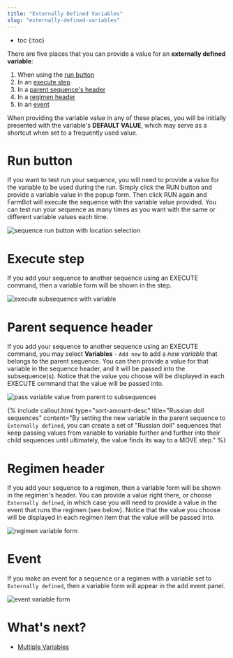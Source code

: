 ```yaml
---
title: "Externally Defined Variables"
slug: "externally-defined-variables"
---
```


* toc
{:toc}

There are five places that you can provide a value for an **externally defined variable**:
1. When using the [run button](#run-button)
2. In an [execute step](#execute-step)
3. In a [parent sequence's header](#parent-sequence-header)
4. In a [regimen header](#regimen-header)
5. In an [event](#event)

When providing the variable value in any of these places, you will be initially presented with the variable's **DEFAULT VALUE**, which may serve as a shortcut when set to a frequently used value.

# Run button

If you want to test run your sequence, you will need to provide a value for the variable to be used during the run. Simply click the <span class="fb-button fb-orange">RUN</span> button and provide a variable value in the popup form. Then click <span class="fb-button fb-orange">RUN</span> again and FarmBot will execute the sequence with the variable value provided. You can test run your sequence as many times as you want with the same or different variable values each time.

![sequence run button with location selection](_images/sequence_run_button_with_location_selection.png)

# Execute step

If you add your sequence to another sequence using an <span class="fb-step fb-execute">EXECUTE</span> command, then a variable form will be shown in the step.

![execute subsequence with variable](_images/execute_subsequence_with_variable.png)

# Parent sequence header

If you add your sequence to another sequence using an <span class="fb-step fb-execute">EXECUTE</span> command, you may select **Variables** - `Add new` to add a *new variable* that belongs to the parent sequence. You can then provide a value for that variable in the sequence header, and it will be passed into the subsequence(s). Notice that the value you choose will be displayed in each <span class="fb-step fb-execute">EXECUTE</span> command that the value will be passed into.

![pass variable value from parent to subsequences](_images/pass_variables.png)

{%
include callout.html
type="sort-amount-desc"
title="Russian doll sequences"
content="By setting the new variable in the parent sequence to `Externally defined`, you can create a set of \"Russian doll\" sequences that keep passing values from variable to variable further and further into their child sequences until ultimately, the value finds its way to a <span class='fb-step fb-move-absolute'>MOVE</span> step."
%}

# Regimen header

If you add your sequence to a regimen, then a variable form will be shown in the regimen's header. You can provide a value right there, or choose `Externally defined`, in which case you will need to provide a value in the event that runs the regimen (see below). Notice that the value you choose will be displayed in each regimen item that the value will be passed into.

![regimen variable form](_images/regimen_variable_form.png)

# Event

If you make an event for a sequence or a regimen with a variable set to `Externally defined`, then a variable form will appear in the add event panel.

![event variable form](_images/event_variable_form.png)

# What's next?

 * [Multiple Variables](multiple-variables.md)
